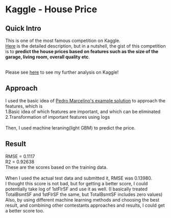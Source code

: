 # Kaggle - House Price
## Quick Intro
This is one of the most famous competition on Kaggle.<br/>
[Here](https://www.kaggle.com/c/house-prices-advanced-regression-techniques) is the detailed description, but in a nutshell, the gist of this competition is to **predict the house prices based on features such as the size of the garage, living room, overall quality etc**.<br/><br/>

Please see [here](https://github.com/TS-0910/Kaggle_Housing/blob/master/house-price-ts-0910.ipynb) to see my further analysis on Kaggle!

## Approach
I used the basic idea of [Pedro Marcelino's example solution](https://www.kaggle.com/pmarcelino/comprehensive-data-exploration-with-python) to approach the features, which is<br/>
1.Basic idea of which features are important, and which can be eliminated<br/>
2.Transformation of important features using logs<br/>
<br/>
Then, I used machine leraning(light GBM) to predict the price.<br/>

## Result
RMSE = 0.1117 <br/>
R2 = 0.92638 <br/>
These are the scores based on the training data.<br/>
<br/>
When I used the actual test data and submitted it, RMSE was 0.13980.<br/> 
I thought this score is not bad, but for getting a better score, I could potentially take log of 1stFlrSF and use it as well. (I basically treated TotalBsmtSF and 1stFlrSF the same, but TotalBsmtSF includes zero values) <br/>
Also, by using different machine learning methods and choosing the best result, and combining other contestants approaches and results, I could get a better score too. 
